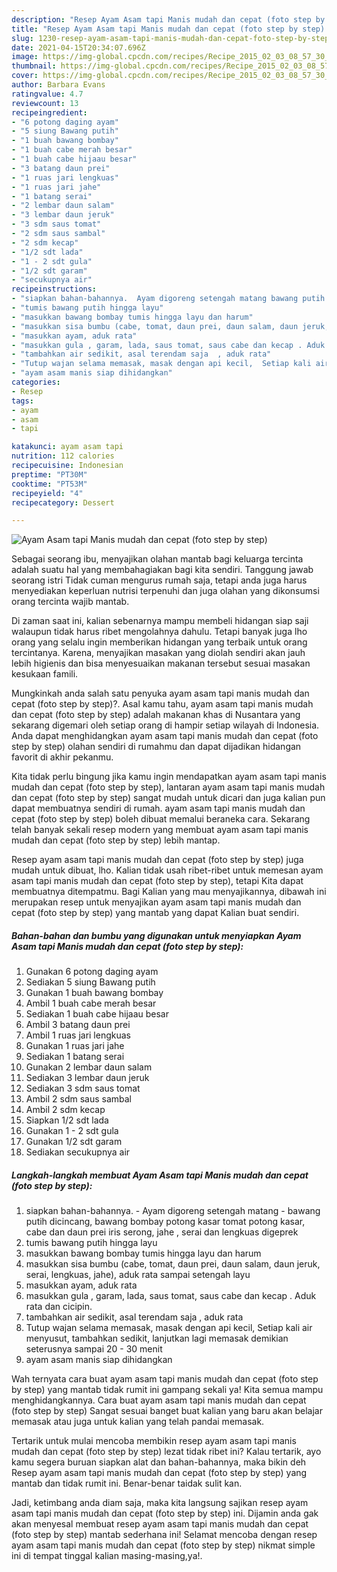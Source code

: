 ```yaml
---
description: "Resep Ayam Asam tapi Manis mudah dan cepat (foto step by step) yang nikmat dan Mudah Dibuat"
title: "Resep Ayam Asam tapi Manis mudah dan cepat (foto step by step) yang nikmat dan Mudah Dibuat"
slug: 1230-resep-ayam-asam-tapi-manis-mudah-dan-cepat-foto-step-by-step-yang-nikmat-dan-mudah-dibuat
date: 2021-04-15T20:34:07.696Z
image: https://img-global.cpcdn.com/recipes/Recipe_2015_02_03_08_57_30_864_43aa01350856e76eb92d/680x482cq70/ayam-asam-tapi-manis-mudah-dan-cepat-foto-step-by-step-foto-resep-utama.jpg
thumbnail: https://img-global.cpcdn.com/recipes/Recipe_2015_02_03_08_57_30_864_43aa01350856e76eb92d/680x482cq70/ayam-asam-tapi-manis-mudah-dan-cepat-foto-step-by-step-foto-resep-utama.jpg
cover: https://img-global.cpcdn.com/recipes/Recipe_2015_02_03_08_57_30_864_43aa01350856e76eb92d/680x482cq70/ayam-asam-tapi-manis-mudah-dan-cepat-foto-step-by-step-foto-resep-utama.jpg
author: Barbara Evans
ratingvalue: 4.7
reviewcount: 13
recipeingredient:
- "6 potong daging ayam"
- "5 siung Bawang putih"
- "1 buah bawang bombay"
- "1 buah cabe merah besar"
- "1 buah cabe hijaau besar"
- "3 batang daun prei"
- "1 ruas jari lengkuas"
- "1 ruas jari jahe"
- "1 batang serai"
- "2 lembar daun salam"
- "3 lembar daun jeruk"
- "3 sdm saus tomat"
- "2 sdm saus sambal"
- "2 sdm kecap"
- "1/2 sdt lada"
- "1 - 2 sdt gula"
- "1/2 sdt garam"
- "secukupnya air"
recipeinstructions:
- "siapkan bahan-bahannya.  Ayam digoreng setengah matang bawang putih dicincang, bawang bombay potong kasar tomat potong kasar, cabe dan daun prei iris serong, jahe , serai dan lengkuas digeprek"
- "tumis bawang putih hingga layu"
- "masukkan bawang bombay tumis hingga layu dan harum"
- "masukkan sisa bumbu (cabe, tomat, daun prei, daun salam, daun jeruk, serai, lengkuas, jahe), aduk rata sampai setengah layu"
- "masukkan ayam, aduk rata"
- "masukkan gula , garam, lada, saus tomat, saus cabe dan kecap . Aduk rata dan cicipin."
- "tambahkan air sedikit, asal terendam saja  , aduk rata"
- "Tutup wajan selama memasak, masak dengan api kecil,  Setiap kali air menyusut, tambahkan sedikit, lanjutkan lagi memasak demikian seterusnya sampai 20 - 30 menit"
- "ayam asam manis siap dihidangkan"
categories:
- Resep
tags:
- ayam
- asam
- tapi

katakunci: ayam asam tapi 
nutrition: 112 calories
recipecuisine: Indonesian
preptime: "PT30M"
cooktime: "PT53M"
recipeyield: "4"
recipecategory: Dessert

---
```



![Ayam Asam tapi Manis mudah dan cepat (foto step by step)](https://img-global.cpcdn.com/recipes/Recipe_2015_02_03_08_57_30_864_43aa01350856e76eb92d/680x482cq70/ayam-asam-tapi-manis-mudah-dan-cepat-foto-step-by-step-foto-resep-utama.jpg)

Sebagai seorang ibu, menyajikan olahan mantab bagi keluarga tercinta adalah suatu hal yang membahagiakan bagi kita sendiri. Tanggung jawab seorang istri Tidak cuman mengurus rumah saja, tetapi anda juga harus menyediakan keperluan nutrisi terpenuhi dan juga olahan yang dikonsumsi orang tercinta wajib mantab.

Di zaman  saat ini, kalian sebenarnya mampu membeli hidangan siap saji walaupun tidak harus ribet mengolahnya dahulu. Tetapi banyak juga lho orang yang selalu ingin memberikan hidangan yang terbaik untuk orang tercintanya. Karena, menyajikan masakan yang diolah sendiri akan jauh lebih higienis dan bisa menyesuaikan makanan tersebut sesuai masakan kesukaan famili. 



Mungkinkah anda salah satu penyuka ayam asam tapi manis mudah dan cepat (foto step by step)?. Asal kamu tahu, ayam asam tapi manis mudah dan cepat (foto step by step) adalah makanan khas di Nusantara yang sekarang digemari oleh setiap orang di hampir setiap wilayah di Indonesia. Anda dapat menghidangkan ayam asam tapi manis mudah dan cepat (foto step by step) olahan sendiri di rumahmu dan dapat dijadikan hidangan favorit di akhir pekanmu.

Kita tidak perlu bingung jika kamu ingin mendapatkan ayam asam tapi manis mudah dan cepat (foto step by step), lantaran ayam asam tapi manis mudah dan cepat (foto step by step) sangat mudah untuk dicari dan juga kalian pun dapat membuatnya sendiri di rumah. ayam asam tapi manis mudah dan cepat (foto step by step) boleh dibuat memalui beraneka cara. Sekarang telah banyak sekali resep modern yang membuat ayam asam tapi manis mudah dan cepat (foto step by step) lebih mantap.

Resep ayam asam tapi manis mudah dan cepat (foto step by step) juga mudah untuk dibuat, lho. Kalian tidak usah ribet-ribet untuk memesan ayam asam tapi manis mudah dan cepat (foto step by step), tetapi Kita dapat membuatnya ditempatmu. Bagi Kalian yang mau menyajikannya, dibawah ini merupakan resep untuk menyajikan ayam asam tapi manis mudah dan cepat (foto step by step) yang mantab yang dapat Kalian buat sendiri.

<!--inarticleads1-->

##### Bahan-bahan dan bumbu yang digunakan untuk menyiapkan Ayam Asam tapi Manis mudah dan cepat (foto step by step):

1. Gunakan 6 potong daging ayam
1. Sediakan 5 siung Bawang putih
1. Gunakan 1 buah bawang bombay
1. Ambil 1 buah cabe merah besar
1. Sediakan 1 buah cabe hijaau besar
1. Ambil 3 batang daun prei
1. Ambil 1 ruas jari lengkuas
1. Gunakan 1 ruas jari jahe
1. Sediakan 1 batang serai
1. Gunakan 2 lembar daun salam
1. Sediakan 3 lembar daun jeruk
1. Sediakan 3 sdm saus tomat
1. Ambil 2 sdm saus sambal
1. Ambil 2 sdm kecap
1. Siapkan 1/2 sdt lada
1. Gunakan 1 - 2 sdt gula
1. Gunakan 1/2 sdt garam
1. Sediakan secukupnya air




<!--inarticleads2-->

##### Langkah-langkah membuat Ayam Asam tapi Manis mudah dan cepat (foto step by step):

1. siapkan bahan-bahannya.  - Ayam digoreng setengah matang - bawang putih dicincang, bawang bombay potong kasar tomat potong kasar, cabe dan daun prei iris serong, jahe , serai dan lengkuas digeprek
1. tumis bawang putih hingga layu
1. masukkan bawang bombay tumis hingga layu dan harum
1. masukkan sisa bumbu (cabe, tomat, daun prei, daun salam, daun jeruk, serai, lengkuas, jahe), aduk rata sampai setengah layu
1. masukkan ayam, aduk rata
1. masukkan gula , garam, lada, saus tomat, saus cabe dan kecap . Aduk rata dan cicipin.
1. tambahkan air sedikit, asal terendam saja  , aduk rata
1. Tutup wajan selama memasak, masak dengan api kecil,  Setiap kali air menyusut, tambahkan sedikit, lanjutkan lagi memasak demikian seterusnya sampai 20 - 30 menit
1. ayam asam manis siap dihidangkan




Wah ternyata cara buat ayam asam tapi manis mudah dan cepat (foto step by step) yang mantab tidak rumit ini gampang sekali ya! Kita semua mampu menghidangkannya. Cara buat ayam asam tapi manis mudah dan cepat (foto step by step) Sangat sesuai banget buat kalian yang baru akan belajar memasak atau juga untuk kalian yang telah pandai memasak.

Tertarik untuk mulai mencoba membikin resep ayam asam tapi manis mudah dan cepat (foto step by step) lezat tidak ribet ini? Kalau tertarik, ayo kamu segera buruan siapkan alat dan bahan-bahannya, maka bikin deh Resep ayam asam tapi manis mudah dan cepat (foto step by step) yang mantab dan tidak rumit ini. Benar-benar taidak sulit kan. 

Jadi, ketimbang anda diam saja, maka kita langsung sajikan resep ayam asam tapi manis mudah dan cepat (foto step by step) ini. Dijamin anda gak akan menyesal membuat resep ayam asam tapi manis mudah dan cepat (foto step by step) mantab sederhana ini! Selamat mencoba dengan resep ayam asam tapi manis mudah dan cepat (foto step by step) nikmat simple ini di tempat tinggal kalian masing-masing,ya!.


